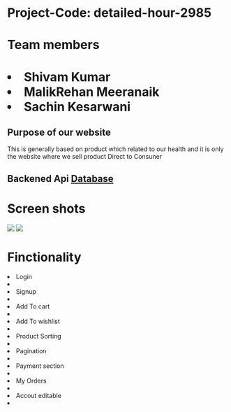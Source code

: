 # Project-Code: detailed-hour-2985

<h1>Team members<h1/>
<li>Shivam Kumar</li>
<li>MalikRehan Meeranaik</li>
<li>Sachin Kesarwani</li>
<h2>Purpose of our website</h2>
  <p>This is generally based on product which related to our health and it is only the website where we sell product  Direct to Consuner </p>
<h2>Backened Api <a href="https://helpful-free-baroness.glitch.me/">Database</a></h2>
<h1>Screen shots </h1>
<img src="https://i.ibb.co/Ykg1R1P/Screenshot-766.png" />
  <img  src="https://i.ibb.co/0h2gXWc/Screenshot-767.png" />
  <h1>Finctionality</h1>
  <li>Login<li>
    <li>Signup<li>
    <li>Add To cart<li>
    <li>Add To wishlist<li>
    <li>Product Sorting<li>
    <li>Pagination<li>
    <li>Payment section<li>
    <li>My Orders<li>
      <li>Accout editable<li>
  

